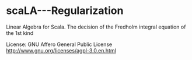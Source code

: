 # scaLA---Regularization
Linear Algebra for Scala. The decision of the Fredholm integral equation of the 1st kind

License: GNU Affero General Public License 
http://www.gnu.org/licenses/agpl-3.0.en.html
